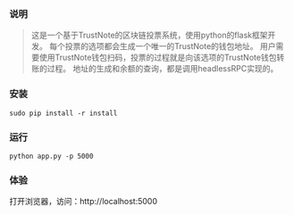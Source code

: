 ### 说明

> 这是一个基于TrustNote的区块链投票系统，使用python的flask框架开发。
> 每个投票的选项都会生成一个唯一的TrustNote的钱包地址。
> 用户需要使用TrustNote钱包扫码，投票的过程就是向该选项的TrustNote钱包转账的过程。
> 地址的生成和余额的查询，都是调用headlessRPC实现的。

### 安装

```
sudo pip install -r install
```

### 运行

```
python app.py -p 5000
```

### 体验

打开浏览器，访问：http://localhost:5000

